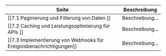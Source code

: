 | Seite | Beschreibung |
| ----------- | ----------- |
| [[7.1 Paginierung und Filterung von Daten ]] | Beschreibung... |
| [[7.2 Caching und Leistungsoptimierung für APIs ]] | Beschreibung... |
| [[7.3 Implementierung von Webhooks für Ereignisbenachrichtigungen]] | Beschreibung... |